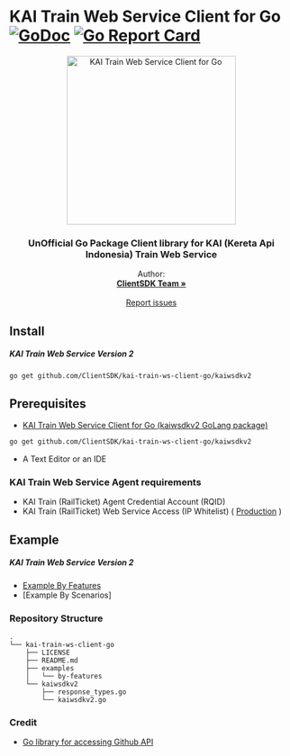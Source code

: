 # KAI Train Web Service Client for Go [![GoDoc](https://godoc.org/github.com/ClientSDK/kai-train-ws-client-go?status.png)](https://godoc.org/github.com/ClientSDK/kai-train-ws-client-go) [![Go Report Card](https://goreportcard.com/badge/github.com/ClientSDK/kai-train-ws-client-go)](https://goreportcard.com/report/github.com/ClientSDK/kai-train-ws-client-go) 


<p align="center">
  <a href="https://github.com/ClientSDK/kai-train-ws-client-go">
    <img src="https://upload.wikimedia.org/wikipedia/id/3/3d/Logo_PT_KAI_%28Persero%29_%28New_version_2016%29.svg" alt="KAI Train Web Service Client for Go" width=300>
  </a>

  <h3 align="center">UnOfficial Go Package Client library for KAI (Kereta Api Indonesia) Train Web Service</h3>

  <p align="center">
    Author:
    <br>
    <a href="https://github.com/ClientSDK"><strong>ClientSDK Team »</strong></a>
    <br>
    <br>
    <a href="https://github.com/ClientSDK/kai-train-ws-client-go/issues">Report issues</a>
  </p>
</p>


## Install

##### KAI Train Web Service Version 2

```bash
go get github.com/ClientSDK/kai-train-ws-client-go/kaiwsdkv2
```

## Prerequisites

- [KAI Train Web Service Client for Go (kaiwsdkv2 GoLang package) ](https://github.com/ClientSDK/kai-train-ws-client-go)

```bash
go get github.com/ClientSDK/kai-train-ws-client-go/kaiwsdkv2
```

- A Text Editor or an IDE

### KAI Train Web Service Agent requirements
- KAI Train (RailTicket) Agent Credential Account (RQID)
- KAI Train (RailTicket) Web Service Access (IP Whitelist) ( [Production](https://railticket.kereta-api.co.id) )

## Example

##### KAI Train Web Service Version 2
- [Example By Features](examples/kaiwsv2/by-features/README.md)
- [Example By Scenarios]

### Repository Structure
```
.
└── kai-train-ws-client-go
    ├── LICENSE
    ├── README.md
    ├── examples
    │   └── by-features
    └── kaiwsdkv2
        ├── response_types.go
        └── kaiwsdkv2.go
```


### Credit

- [Go library for accessing Github API](https://github.com/google/go-github)